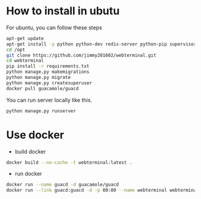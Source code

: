# How to install in ubutu
For ubuntu, you can follow these steps
``` sh
apt-get update
apt-get install -y python python-dev redis-server python-pip supervisor nginx git
cd /opt
git clone https://github.com/jimmy201602/webterminal.git
cd webterminal
pip install -r requirements.txt
python manage.py makemigrations
python manage.py migrate
python manage.py createsuperuser
docker pull guacamole/guacd
```
You can run server locally like this.
```sh
python manage.py runserver
```
# Use docker
* build docker
```sh
docker build --no-cache -t webterminal:latest .
```
* run docker
```sh
docker run --name guacd -d guacamole/guacd
docker run --link guacd:guacd -d -p 80:80 --name webterminal webterminal
```
